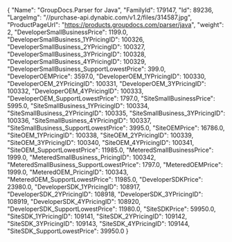 {
    "Name": "GroupDocs.Parser for Java",
    "FamilyId": 179147,
    "Id": 89236,
    "LargeImg": "//purchase-api.dynabic.com/v1.2/files/314587.jpg",
    "ProductPageUrl": "https://products.groupdocs.com/parser/java",
    "weight": 2,
    "DeveloperSmallBusinessPrice": 1199.0,
    "DeveloperSmallBusiness_1YPricingID": 100326,
    "DeveloperSmallBusiness_2YPricingID": 100327,
    "DeveloperSmallBusiness_3YPricingID": 100328,
    "DeveloperSmallBusiness_4YPricingID": 100329,
    "DeveloperSmallBusiness_SupportLowestPrice": 399.0,
    "DeveloperOEMPrice": 3597.0,
    "DeveloperOEM_1YPricingID": 100330,
    "DeveloperOEM_2YPricingID": 100331,
    "DeveloperOEM_3YPricingID": 100332,
    "DeveloperOEM_4YPricingID": 100333,
    "DeveloperOEM_SupportLowestPrice": 1797.0,
    "SiteSmallBusinessPrice": 5995.0,
    "SiteSmallBusiness_1YPricingID": 100334,
    "SiteSmallBusiness_2YPricingID": 100335,
    "SiteSmallBusiness_3YPricingID": 100336,
    "SiteSmallBusiness_4YPricingID": 100337,
    "SiteSmallBusiness_SupportLowestPrice": 3995.0,
    "SiteOEMPrice": 16786.0,
    "SiteOEM_1YPricingID": 100338,
    "SiteOEM_2YPricingID": 100339,
    "SiteOEM_3YPricingID": 100340,
    "SiteOEM_4YPricingID": 100341,
    "SiteOEM_SupportLowestPrice": 11985.0,
    "MeteredSmallBusinessPrice": 1999.0,
    "MeteredSmallBusiness_PricingID": 100342,
    "MeteredSmallBusiness_SupportLowestPrice": 1797.0,
    "MeteredOEMPrice": 1999.0,
    "MeteredOEM_PricingID": 100343,
    "MeteredOEM_SupportLowestPrice": 11985.0,
    "DeveloperSDKPrice": 23980.0,
    "DeveloperSDK_1YPricingID": 108917,
    "DeveloperSDK_2YPricingID": 108918,
    "DeveloperSDK_3YPricingID": 108919,
    "DeveloperSDK_4YPricingID": 108920,
    "DeveloperSDK_SupportLowestPrice": 11980.0,
    "SiteSDKPrice": 59950.0,
    "SiteSDK_1YPricingID": 109141,
    "SiteSDK_2YPricingID": 109142,
    "SiteSDK_3YPricingID": 109143,
    "SiteSDK_4YPricingID": 109144,
    "SiteSDK_SupportLowestPrice": 39950.0
}